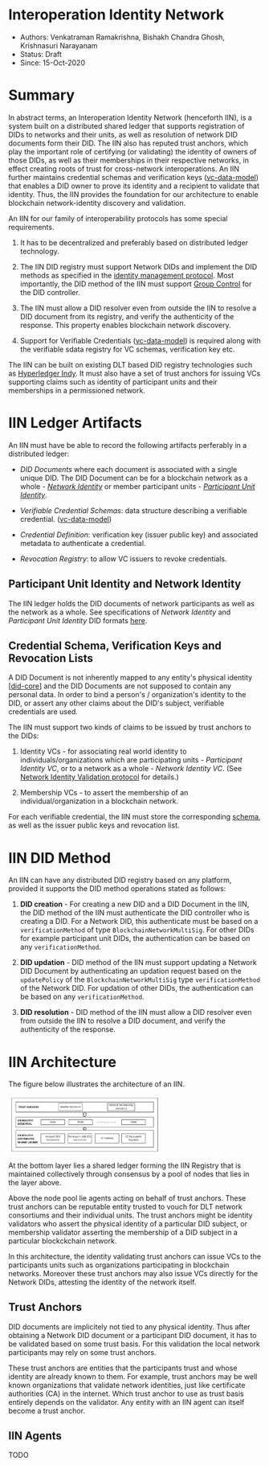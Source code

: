 <!--
 Copyright IBM Corp. All Rights Reserved.

 SPDX-License-Identifier: CC-BY-4.0
 -->
# Interoperation Identity Network

* Authors: Venkatraman Ramakrishna, Bishakh Chandra Ghosh, Krishnasuri Narayanam
* Status: Draft
* Since: 15-Oct-2020


# Summary

In abstract terms, an Interoperation Identity Network (henceforth IIN), is a system built on a distributed shared ledger that supports registration of DIDs to networks and their units, as well as resolution of network DID documents form their DID. The IIN also has reputed trust anchors, which play the important role of certifying (or validating) the identity of owners of those DIDs, as well as their memberships in their respective networks, in effect creating roots of trust for cross-network interoperations. An IIN further maintains credential schemas and verification keys ([vc-data-model](https://www.w3.org/TR/vc-data-model/#dfn-verifiable-data-registries)) that enables a DID owner to prove its identity and a recipient to validate that identity. Thus, the IIN provides the foundation for our architecture to enable blockchain network-identity discovery and validation.

An IIN for our family of interoperability protocols has some special requirements.

1. It has to be decentralized and preferably based on distributed ledger technology.

2. The IIN DID registry must support Network DIDs and implement the DID methods as specified in the [identity management protocol](../../protocols/identity/readme.md). Most importantly, the DID method of the IIN must support [Group Control](https://www.w3.org/TR/did-core/#group-control) for the DID controller.

3. The IIN must allow a DID resolver even from outside the IIN  to resolve a DID document from its registry, and verify the authenticity of the response. This property enables blockchain network discovery.

4. Support for Verifiable Credentials ([vc-data-model](https://www.w3.org/TR/vc-data-model/#dfn-verifiable-data-registries)) is required along with the verifiable sdata registry for VC schemas, verification key etc.

The IIN can be built on existing DLT based DID registry technologies such as  [Hyperledger Indy](https://hyperledger-indy.readthedocs.io/projects/sdk/en/latest/docs/getting-started/indy-walkthrough.html). It must also have a set of trust anchors for issuing VCs supporting claims such as identity of participant units  and their memberships in a permissioned network.

# IIN Ledger Artifacts

An IIN must have be able to record the following artifacts perferably in a distributed ledger:
* _DID Documents_ where each document is associated with a single unique DID. The DID Document can be for a blockchain network as a whole - [*Network Identity*](../../formats/identity.md) or member participant units - [*Participant Unit Identity*](../../formats/identity.md).

* _Verifiable Credential Schemas_: data structure describing a verifiable credential. ([vc-data-model](https://www.w3.org/TR/vc-data-model/#dfn-verifiable-data-registries))
  
* _Credential Definition_: verification key (issuer public key) and associated metadata to authenticate a credential.

* _Revocation Registry_: to allow VC issuers to revoke credentials.

## Participant Unit Identity and Network Identity

The IIN ledger holds the DID documents of network participants as well as the network as a whole. 
See specifications of *Network Identity* and *Participant Unit Identity* DID formats [here](../../formats/identity.md). 


## Credential Schema, Verification Keys and Revocation Lists

A DID Document is not inherently mapped to any entity's physical identity [[did-core](https://www.w3.org/TR/did-core/#binding-to-physical-identity)] and the DID Documents are not supposed to contain any personal data. In order to bind a person's / organization's identity to the DID, or assert any other claims about the DID's subject, verifiable credentials are used.

The IIN must support two kinds of claims to be issued by trust anchors to the DIDs:

1. Identity VCs - for associating real world identity to individuals/organizations which are participating units -  *Participant Identity VC*, or to a network as a whole - *Network Identity VC*. (See [Network Identity Validation
 protocol](../../protocols/identity/network-identity-validation.md) for details.) 

2. Membership VCs - to assert the membership of an individual/organization in a blockchain network.

For each verifiable credential, the IIN must store the corresponding [schema](https://www.w3.org/TR/vc-data-model/#data-schemas), as well as the issuer public keys and revocation list.




<!-- 
An IIN contains the following:
* Identity record: `<DID>,<Service-Endpoint>` for each of the following:
  * Every steward
  * (If applicable) every trust anchor created by a steward of this IIN
  * Every network unit certified by a steward or a trust anchor of this IIN
* Credential schemas corresponding to the following:
  * Membership list for a network, with the following attributes: `<Network-ID>`, `[<DID1>,<DID2>,......]`
  * Membership info for a network unit, with the following attributes: `<Network-ID>` (_Currently, this is the only attribute relevant for identify information sharing, but we can add more for other kinds of information sharing_)
* Credential definitions corresponding to the following:
  * Membership list for a network: signing (issuing) key owned by a steward or trust anchor of this IIN
  * Membership information for a network unit: signing (issuing) key owned by a steward or trust anchor of this IIN
  * 
  *  -->

# IIN DID Method

An IIN can have any distributed DID registry based on any platform, provided it supports the DID method operations stated as follows: 

1. **DID creation** - For creating a new DID and a DID Document in the IIN, the DID method of the IIN must authenticate the DID controller who is creating a DID. For a Network DID, this authenticate must be based on a `verificationMethod` of type `BlockchainNetworkMultiSig`. For other DIDs for example participant unit DIDs, the authentication can be based on any `verificationMethod`.

2. **DID updation** - DID method of the IIN must support updating a Network DID Document by authenticating an updation request based on the `updatePolicy` of the `BlockchainNetworkMultiSig` type `verificationMethod` of the Network DID. For updation of other DIDs, the authentication can be based on any `verificationMethod`.


3. **DID resolution** - DID method of the IIN must allow a DID resolver even from outside the IIN  to resolve a DID document, and verify the authenticity of the response.


# IIN Architecture

The figure below illustrates the architecture of an IIN.

<img src="../../resources/images/iin.jpg" width=60%>

At the bottom layer lies a shared ledger forming the IIN Registry that is maintained collectively through consensus by a pool of nodes that lies in the layer above.

Above the node pool lie agents acting on behalf of trust anchors. These trust anchors can be reputable entity trusted to vouch for DLT network consortiums and their individual units. The trust anchors might be identity validators who assert the physical identity of a particular DID subject, or membership validator asserting the membership of a DID subject in a particular blockckchain network.

In this architecture, the identity validating trust anchors can issue VCs to the participants units such as organizations participating in blockchain networks. Moreover these trust anchors may also issue VCs directly for the Network DIDs, attesting the identity of the network itself.

## Trust Anchors

DID documents are implicitely not tied to any physical identity. Thus after obtaining a Network DID document or a participant DID document, it has to be validated based on some trust basis. For this validation the local network participants may rely on some trust anchors.

These trust anchors are entities that the participants trust and whose identity are already known to them. For example, trust anchors may be well known organizations that validate network identities, just like certificate authorities (CA) in the internet. Which trust anchor to use as trust basis entirely depends on the validator. Any entity with an IIN agent can itself become a trust anchor.


## IIN Agents

TODO


<!-- 
# IIN Structure and Bootstrap

This is a Hyperledger Indy network that is collectively managed by a set of _stewards_. For an IIN to facilitate bilateral interoperation between networks N1 and N2, the following constraint must hold: _for every unit in N1 and N2, there exists at least one steward that is trusted, directly or transitively, by that network unit_.

In the limiting, or trivial, case, an IIN can contain just one steward that is trusted by every unit in N1 and N2. For the purpose of our protocol, such a network would be functionally indistinguishable from, though less trustworthy than, a truly distributed IIN that contains multiple stewards representing trusted authorities that have agreed to join that IIN and are bound by a shared ledger.

_Proposal for initial implementation_: Build an IIN that contains four Indy nodes (as per the reference Indy implementation) and two stewards. This implementation will be non-trivial and will have one steward corresponding to each interoperating network (i.e., consortium) in at least some demo scenarios. _Example_: for interoperation between TradeLens and We.Trade, we build an IIN containing two stewards by default: one representing Maersk (to certify TradeLens units) and another representing IBM (to certify We.Trade units). -->

<!-- 
## Bootstrap procedure:
1. Create network artifacts:
   * Configuration file with network name (`NETWORK_NAME`) set to `IIN`(or something unique, if there is more than one IIN)
   * Keys for each Indy node: ed25519 transport/communication keys, BLS keys for multisig and state proofs
   * Genesis transactions: pool transactions genesis file, domain transactions genesis file with specification for stewards (each with a unique name assigned a priori) 
2. Launch the 4-node Indy pool network by starting each node in a separate Docker container.
3. Start an IIN steward agent for each steward in a separate Docker container. A steward agent is built on a Hyperledger Aries instance.

## Reference:
* Hyperledger Indy Node: Create a Network and Start a 4-Node Indy Pool [link](https://hyperledger-indy.readthedocs.io/projects/node/en/latest/start-nodes.html)
* Implementation of single-node/single-steward Indy pool in Docker containers [link](https://github.com/identity-interop/iin_deployment)




# Interfaces
Standard Indy SDK API will be used for communication between identity owners' agents and between agents and Indy pool nodes.
Standard Indy SDK API will be used for creating and maintaining wallets (for DIDs, keys, secrets, and credentials) at the agents. 
-->
